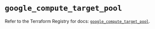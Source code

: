 # `google_compute_target_pool`

Refer to the Terraform Registry for docs: [`google_compute_target_pool`](https://registry.terraform.io/providers/hashicorp/google/5.17.0/docs/resources/compute_target_pool).
